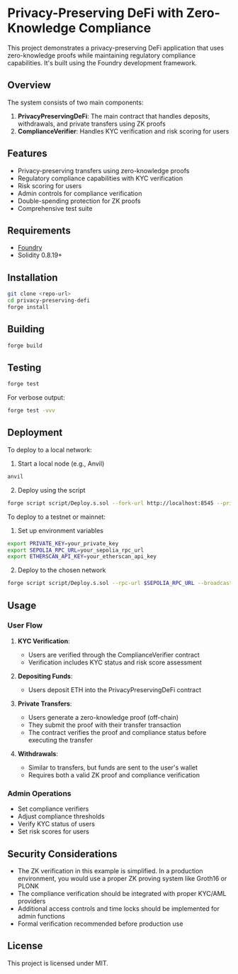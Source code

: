 # Privacy-Preserving DeFi with Zero-Knowledge Compliance

This project demonstrates a privacy-preserving DeFi application that uses zero-knowledge proofs while maintaining regulatory compliance capabilities. It's built using the Foundry development framework.

## Overview

The system consists of two main components:

1. **PrivacyPreservingDeFi**: The main contract that handles deposits, withdrawals, and private transfers using ZK proofs
2. **ComplianceVerifier**: Handles KYC verification and risk scoring for users

## Features

- Privacy-preserving transfers using zero-knowledge proofs
- Regulatory compliance capabilities with KYC verification
- Risk scoring for users
- Admin controls for compliance verification
- Double-spending protection for ZK proofs
- Comprehensive test suite

## Requirements

- [Foundry](https://getfoundry.sh/)
- Solidity 0.8.19+

## Installation

```bash
git clone <repo-url>
cd privacy-preserving-defi
forge install
```

## Building

```bash
forge build
```

## Testing

```bash
forge test
```

For verbose output:

```bash
forge test -vvv
```

## Deployment

To deploy to a local network:

1. Start a local node (e.g., Anvil)
```bash
anvil
```

2. Deploy using the script
```bash
forge script script/Deploy.s.sol --fork-url http://localhost:8545 --private-key <private-key>
```

To deploy to a testnet or mainnet:

1. Set up environment variables
```bash
export PRIVATE_KEY=your_private_key
export SEPOLIA_RPC_URL=your_sepolia_rpc_url
export ETHERSCAN_API_KEY=your_etherscan_api_key
```

2. Deploy to the chosen network
```bash
forge script script/Deploy.s.sol --rpc-url $SEPOLIA_RPC_URL --broadcast --verify
```

## Usage

### User Flow

1. **KYC Verification**:
    - Users are verified through the ComplianceVerifier contract
    - Verification includes KYC status and risk score assessment

2. **Depositing Funds**:
    - Users deposit ETH into the PrivacyPreservingDeFi contract

3. **Private Transfers**:
    - Users generate a zero-knowledge proof (off-chain)
    - They submit the proof with their transfer transaction
    - The contract verifies the proof and compliance status before executing the transfer

4. **Withdrawals**:
    - Similar to transfers, but funds are sent to the user's wallet
    - Requires both a valid ZK proof and compliance verification

### Admin Operations

- Set compliance verifiers
- Adjust compliance thresholds
- Verify KYC status of users
- Set risk scores for users

## Security Considerations

- The ZK verification in this example is simplified. In a production environment, you would use a proper ZK proving system like Groth16 or PLONK
- The compliance verification should be integrated with proper KYC/AML providers
- Additional access controls and time locks should be implemented for admin functions
- Formal verification recommended before production use

## License

This project is licensed under MIT.